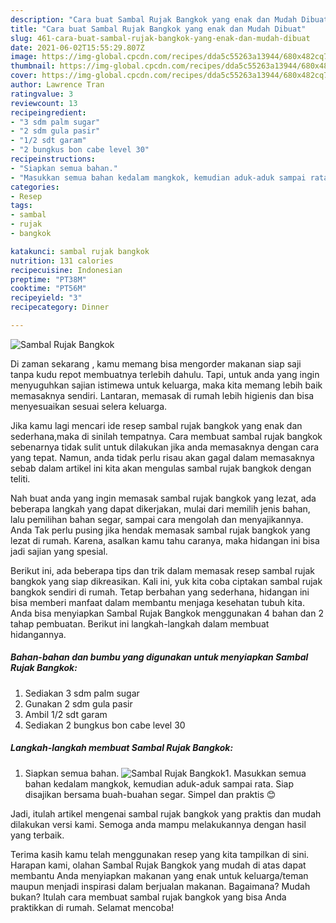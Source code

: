 ```yaml
---
description: "Cara buat Sambal Rujak Bangkok yang enak dan Mudah Dibuat"
title: "Cara buat Sambal Rujak Bangkok yang enak dan Mudah Dibuat"
slug: 461-cara-buat-sambal-rujak-bangkok-yang-enak-dan-mudah-dibuat
date: 2021-06-02T15:55:29.807Z
image: https://img-global.cpcdn.com/recipes/dda5c55263a13944/680x482cq70/sambal-rujak-bangkok-foto-resep-utama.jpg
thumbnail: https://img-global.cpcdn.com/recipes/dda5c55263a13944/680x482cq70/sambal-rujak-bangkok-foto-resep-utama.jpg
cover: https://img-global.cpcdn.com/recipes/dda5c55263a13944/680x482cq70/sambal-rujak-bangkok-foto-resep-utama.jpg
author: Lawrence Tran
ratingvalue: 3
reviewcount: 13
recipeingredient:
- "3 sdm palm sugar"
- "2 sdm gula pasir"
- "1/2 sdt garam"
- "2 bungkus bon cabe level 30"
recipeinstructions:
- "Siapkan semua bahan."
- "Masukkan semua bahan kedalam mangkok, kemudian aduk-aduk sampai rata. Siap disajikan bersama buah-buahan segar. Simpel dan praktis 😊"
categories:
- Resep
tags:
- sambal
- rujak
- bangkok

katakunci: sambal rujak bangkok 
nutrition: 131 calories
recipecuisine: Indonesian
preptime: "PT38M"
cooktime: "PT56M"
recipeyield: "3"
recipecategory: Dinner

---
```



![Sambal Rujak Bangkok](https://img-global.cpcdn.com/recipes/dda5c55263a13944/680x482cq70/sambal-rujak-bangkok-foto-resep-utama.jpg)

Di zaman  sekarang , kamu memang bisa mengorder makanan siap saji tanpa kudu repot membuatnya terlebih dahulu. Tapi, untuk anda yang ingin menyuguhkan sajian istimewa untuk keluarga, maka kita memang lebih baik memasaknya sendiri. Lantaran, memasak di rumah lebih higienis dan bisa menyesuaikan sesuai selera keluarga.

Jika kamu lagi mencari ide resep sambal rujak bangkok yang enak dan sederhana,maka di sinilah tempatnya. Cara membuat sambal rujak bangkok  sebenarnya tidak sulit untuk dilakukan jika anda memasaknya dengan cara yang tepat. Namun, anda tidak perlu risau akan gagal dalam memasaknya 
sebab dalam artikel ini kita akan mengulas sambal rujak bangkok dengan teliti.  



Nah buat anda yang ingin memasak sambal rujak bangkok yang lezat, ada beberapa langkah yang dapat dikerjakan, mulai dari memilih jenis bahan, lalu pemilihan bahan segar, sampai cara mengolah dan menyajikannya. Anda Tak perlu pusing jika hendak memasak sambal rujak bangkok yang lezat di rumah. Karena, asalkan kamu  tahu caranya, maka hidangan ini bisa jadi sajian yang spesial.

Berikut ini, ada beberapa tips dan trik dalam memasak resep sambal rujak bangkok yang siap dikreasikan. Kali ini, yuk kita coba ciptakan sambal rujak bangkok sendiri di rumah. Tetap berbahan yang sederhana, hidangan ini bisa memberi manfaat dalam membantu menjaga kesehatan tubuh kita. Anda bisa menyiapkan Sambal Rujak Bangkok menggunakan 4 bahan dan 2 tahap pembuatan. Berikut ini langkah-langkah dalam membuat hidangannya.

<!--inarticleads1-->

##### Bahan-bahan dan bumbu yang digunakan untuk menyiapkan Sambal Rujak Bangkok:

1. Sediakan 3 sdm palm sugar
1. Gunakan 2 sdm gula pasir
1. Ambil 1/2 sdt garam
1. Sediakan 2 bungkus bon cabe level 30




<!--inarticleads2-->

##### Langkah-langkah membuat Sambal Rujak Bangkok:

1. Siapkan semua bahan.
<img src="https://img-global.cpcdn.com/steps/8a87f1755dbda238/160x128cq70/sambal-rujak-bangkok-langkah-memasak-1-foto.jpg" alt="Sambal Rujak Bangkok">1. Masukkan semua bahan kedalam mangkok, kemudian aduk-aduk sampai rata. Siap disajikan bersama buah-buahan segar. Simpel dan praktis 😊




Jadi, itulah artikel mengenai  sambal rujak bangkok  yang praktis dan mudah dilakukan versi kami. Semoga anda mampu melakukannya dengan hasil yang terbaik. 

Terima kasih kamu telah menggunakan resep yang kita tampilkan di sini. Harapan kami, olahan  Sambal Rujak Bangkok yang mudah di atas dapat membantu Anda menyiapkan makanan yang enak untuk keluarga/teman maupun menjadi inspirasi dalam berjualan makanan. Bagaimana? Mudah bukan? Itulah cara membuat sambal rujak bangkok yang bisa Anda praktikkan di rumah. Selamat mencoba!

